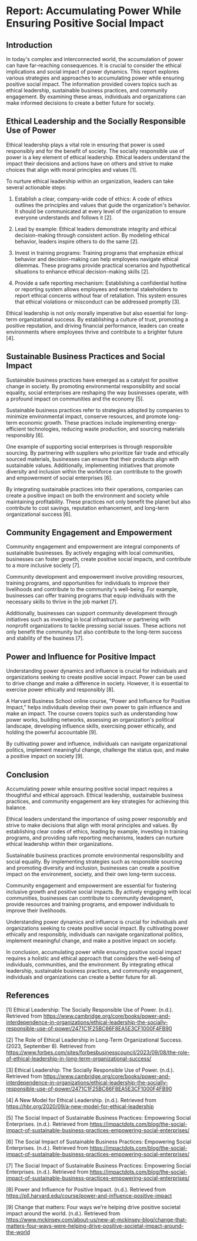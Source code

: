 # Report: Accumulating Power While Ensuring Positive Social Impact

## Introduction

In today's complex and interconnected world, the accumulation of power can have far-reaching consequences. It is crucial to consider the ethical implications and social impact of power dynamics. This report explores various strategies and approaches to accumulating power while ensuring positive social impact. The information provided covers topics such as ethical leadership, sustainable business practices, and community engagement. By examining these areas, individuals and organizations can make informed decisions to create a better future for society.

## Ethical Leadership and the Socially Responsible Use of Power

Ethical leadership plays a vital role in ensuring that power is used responsibly and for the benefit of society. The socially responsible use of power is a key element of ethical leadership. Ethical leaders understand the impact their decisions and actions have on others and strive to make choices that align with moral principles and values [1].

To nurture ethical leadership within an organization, leaders can take several actionable steps:

1. Establish a clear, company-wide code of ethics: A code of ethics outlines the principles and values that guide the organization's behavior. It should be communicated at every level of the organization to ensure everyone understands and follows it [2].

2. Lead by example: Ethical leaders demonstrate integrity and ethical decision-making through consistent action. By modeling ethical behavior, leaders inspire others to do the same [2].

3. Invest in training programs: Training programs that emphasize ethical behavior and decision-making can help employees navigate ethical dilemmas. These programs provide practical scenarios and hypothetical situations to enhance ethical decision-making skills [2].

4. Provide a safe reporting mechanism: Establishing a confidential hotline or reporting system allows employees and external stakeholders to report ethical concerns without fear of retaliation. This system ensures that ethical violations or misconduct can be addressed promptly [3].

Ethical leadership is not only morally imperative but also essential for long-term organizational success. By establishing a culture of trust, promoting a positive reputation, and driving financial performance, leaders can create environments where employees thrive and contribute to a brighter future [4].

## Sustainable Business Practices and Social Impact

Sustainable business practices have emerged as a catalyst for positive change in society. By promoting environmental responsibility and social equality, social enterprises are reshaping the way businesses operate, with a profound impact on communities and the economy [5].

Sustainable business practices refer to strategies adopted by companies to minimize environmental impact, conserve resources, and promote long-term economic growth. These practices include implementing energy-efficient technologies, reducing waste production, and sourcing materials responsibly [6].

One example of supporting social enterprises is through responsible sourcing. By partnering with suppliers who prioritize fair trade and ethically sourced materials, businesses can ensure that their products align with sustainable values. Additionally, implementing initiatives that promote diversity and inclusion within the workforce can contribute to the growth and empowerment of social enterprises [6].

By integrating sustainable practices into their operations, companies can create a positive impact on both the environment and society while maintaining profitability. These practices not only benefit the planet but also contribute to cost savings, reputation enhancement, and long-term organizational success [6].

## Community Engagement and Empowerment

Community engagement and empowerment are integral components of sustainable businesses. By actively engaging with local communities, businesses can foster growth, create positive social impacts, and contribute to a more inclusive society [7].

Community development and empowerment involve providing resources, training programs, and opportunities for individuals to improve their livelihoods and contribute to the community's well-being. For example, businesses can offer training programs that equip individuals with the necessary skills to thrive in the job market [7].

Additionally, businesses can support community development through initiatives such as investing in local infrastructure or partnering with nonprofit organizations to tackle pressing social issues. These actions not only benefit the community but also contribute to the long-term success and stability of the business [7].

## Power and Influence for Positive Impact

Understanding power dynamics and influence is crucial for individuals and organizations seeking to create positive social impact. Power can be used to drive change and make a difference in society. However, it is essential to exercise power ethically and responsibly [8].

A Harvard Business School online course, "Power and Influence for Positive Impact," helps individuals develop their own power to gain influence and make an impact. The course covers topics such as understanding how power works, building networks, assessing an organization's political landscape, developing influence skills, exercising power ethically, and holding the powerful accountable [9].

By cultivating power and influence, individuals can navigate organizational politics, implement meaningful change, challenge the status quo, and make a positive impact on society [9].

## Conclusion

Accumulating power while ensuring positive social impact requires a thoughtful and ethical approach. Ethical leadership, sustainable business practices, and community engagement are key strategies for achieving this balance.

Ethical leaders understand the importance of using power responsibly and strive to make decisions that align with moral principles and values. By establishing clear codes of ethics, leading by example, investing in training programs, and providing safe reporting mechanisms, leaders can nurture ethical leadership within their organizations.

Sustainable business practices promote environmental responsibility and social equality. By implementing strategies such as responsible sourcing and promoting diversity and inclusion, businesses can create a positive impact on the environment, society, and their own long-term success.

Community engagement and empowerment are essential for fostering inclusive growth and positive social impacts. By actively engaging with local communities, businesses can contribute to community development, provide resources and training programs, and empower individuals to improve their livelihoods.

Understanding power dynamics and influence is crucial for individuals and organizations seeking to create positive social impact. By cultivating power ethically and responsibly, individuals can navigate organizational politics, implement meaningful change, and make a positive impact on society.

In conclusion, accumulating power while ensuring positive social impact requires a holistic and ethical approach that considers the well-being of individuals, communities, and the environment. By integrating ethical leadership, sustainable business practices, and community engagement, individuals and organizations can create a better future for all.

## References

[1] Ethical Leadership: The Socially Responsible Use of Power. (n.d.). Retrieved from https://www.cambridge.org/core/books/power-and-interdependence-in-organizations/ethical-leadership-the-socially-responsible-use-of-power/2471C1F25BC66F8EA5E3CF1000F4FB90

[2] The Role of Ethical Leadership in Long-Term Organizational Success. (2023, September 8). Retrieved from https://www.forbes.com/sites/forbesbusinesscouncil/2023/09/08/the-role-of-ethical-leadership-in-long-term-organizational-success/

[3] Ethical Leadership: The Socially Responsible Use of Power. (n.d.). Retrieved from https://www.cambridge.org/core/books/power-and-interdependence-in-organizations/ethical-leadership-the-socially-responsible-use-of-power/2471C1F25BC66F8EA5E3CF1000F4FB90

[4] A New Model for Ethical Leadership. (n.d.). Retrieved from https://hbr.org/2020/09/a-new-model-for-ethical-leadership

[5] The Social Impact of Sustainable Business Practices: Empowering Social Enterprises. (n.d.). Retrieved from https://impactdots.com/blog/the-social-impact-of-sustainable-business-practices-empowering-social-enterprises/

[6] The Social Impact of Sustainable Business Practices: Empowering Social Enterprises. (n.d.). Retrieved from https://impactdots.com/blog/the-social-impact-of-sustainable-business-practices-empowering-social-enterprises/

[7] The Social Impact of Sustainable Business Practices: Empowering Social Enterprises. (n.d.). Retrieved from https://impactdots.com/blog/the-social-impact-of-sustainable-business-practices-empowering-social-enterprises/

[8] Power and Influence for Positive Impact. (n.d.). Retrieved from https://pll.harvard.edu/course/power-and-influence-positive-impact

[9] Change that matters: Four ways we're helping drive positive societal impact around the world. (n.d.). Retrieved from https://www.mckinsey.com/about-us/new-at-mckinsey-blog/change-that-matters-four-ways-were-helping-drive-positive-societal-impact-around-the-world